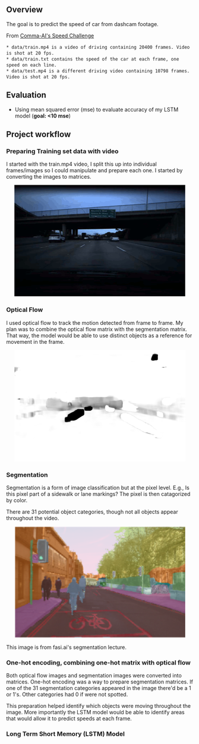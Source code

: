 ## Overview

The goal is to predict the speed of car from dashcam footage.

From [Comma-AI's Speed Challenge](https://github.com/commaai/speedchallenge)
```
* data/train.mp4 is a video of driving containing 20400 frames. Video is shot at 20 fps.
* data/train.txt contains the speed of the car at each frame, one speed on each line.
* data/test.mp4 is a different driving video containing 10798 frames. Video is shot at 20 fps.
```
## Evaluation
- Using mean squared error (mse) to evaluate accuracy of my LSTM model (**goal: <10 mse**)


## Project workflow

### Preparing Training set data with video
I started with the train.mp4 video, I split this up into individual frames/images so I could manipulate and prepare each one. I started by converting the images to matrices.

<p align="center">
  <img width="460" height="300" src="dash_cam.gif">
</p>


### Optical Flow
I used optical flow to track the motion detected from frame to frame. My plan was to combine the optical flow matrix with the segmentation matrix. That way, the model would be able to use distinct objects as a reference for movement in the frame. 

<p align="center">
  <img width="460" height="300" src="optical_flow_2.gif">
</p>


### Segmentation 
Segmentation is a form of image classification but at the pixel level. E.g., Is this pixel part of a sidewalk or lane markings? The pixel is then catagorized by color.

There are 31 potential object categories, though not all objects appear throughout the video. 

<p align="center">
  <img width="460" height="300" src="SegmentationFastai.png">
</p>
<p aligh="center">This image is from fasi.ai's segmentation lecture.</p>


### One-hot encoding, combining one-hot matrix with optical flow
Both optical flow images and segmentation images were converted into matrices. One-hot encoding was a way to prepare segmentation matrices. If one of the 31 segmentation categories appeared in the image there'd be a 1 or 1's. Other categories had 0 if were not spotted. 

This preparation helped identify which objects were moving throughout the image. More importantly the LSTM model would be able to identify areas that would allow it to predict speeds at each frame. 


### Long Term Short Memory (LSTM) Model 



